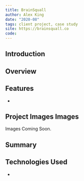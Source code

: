 ```yaml
---
title: BrainSquall
author: Alex King
date: "2020-08"
tags: client project, case study
site: https://brainsquall.co
code:
---
```


## Introduction

## Overview

## Features

-

## Project Images Images

Images Coming Soon.

## Summary

## Technologies Used

-
